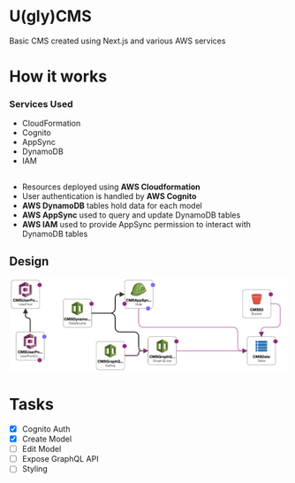 # U(gly)CMS
Basic CMS created using Next.js and various AWS services

# How it works
### Services Used
- CloudFormation
- Cognito
- AppSync
- DynamoDB
- IAM

##
- Resources deployed using **AWS Cloudformation**
- User authentication is handled by **AWS Cognito**
- **AWS DynamoDB** tables hold data for each model
- **AWS AppSync** used to query and update DynamoDB tables
- **AWS IAM** used to provide AppSync permission to interact with DynamoDB tables

## Design
![CMS Design](./CMS.png)

# Tasks
- [x] Cognito Auth
- [x] Create Model
- [ ] Edit Model
- [ ] Expose GraphQL API
- [ ] Styling